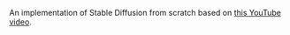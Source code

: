 An implementation of Stable Diffusion from scratch based on [this YouTube video](https://youtu.be/ZBKpAp_6TGI?si=j5Bf2BfzkP3Vdj_u).
